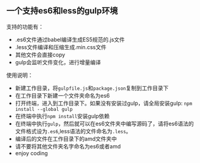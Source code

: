 ## 一个支持es6和less的gulp环境

支持的功能有：

- .es6文件通过babel编译生成ES5规范的.js文件
- .less文件编译和压缩生成.min.css文件
- 其他文件会直接copy
- gulp会监听文件变化，进行增量编译

使用说明：

- 新建工作目录，将`gulpfile.js`和`package.json`复制到工作目录下
- 在工作目录下新建一个文件夹命名为es6
- 打开终端，进入到工作目录下。如果没有安装过gulp，请全局安装gulp: `npm install --global gulp`
- 在终端中执行`npm install`安装gulp依赖
- 在终端中执行`gulp`，然后就可以在es6文件夹中编写源码了，请将es6语法的文件格式设为`.es6`,less语法的文件命名为`.less`。
- 编译后的文件在工作目录下的amd文件夹中
- 请不要将其他文件夹名字命名为es6或者amd
- enjoy coding